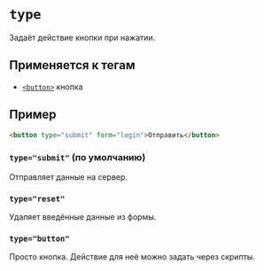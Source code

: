 # `type`

Задаёт действие кнопки при нажатии.

## Применяется к тегам

- [`<button>`](../Tags/button.md) кнопка

## Пример

```html
<button type="submit" form="login">Отправить</button>
```

### `type="submit"` (по умолчанию)

Отправляет данные на сервер.

### `type="reset"`

Удаляет введённые данные из формы.

### `type="button"`

Просто кнопка. Действие для неё можно задать через скрипты.
